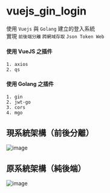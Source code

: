 # vuejs_gin_login
使用 `Vuejs` 與 `Golang` 建立的登入系統  
實現 `前後端分離` `跨網域存取` `Json Token Web`  

#### 使用 VueJS 之插件
    1. axios
    2. qs
    
#### 使用 Golang 之插件
    1. gin
    2. jwt-go
    3. cors
    4. mgo
    
## 現系統架構（前後分離）
![image](https://github.com/Kshaunjin/vuejs_gin_login/blob/master/img/vue_gin.jpg)   

## 原系統架構（純後端）
![image](https://github.com/Kshaunjin/vuejs_gin_login/blob/master/img/jwt_gin.jpg)
